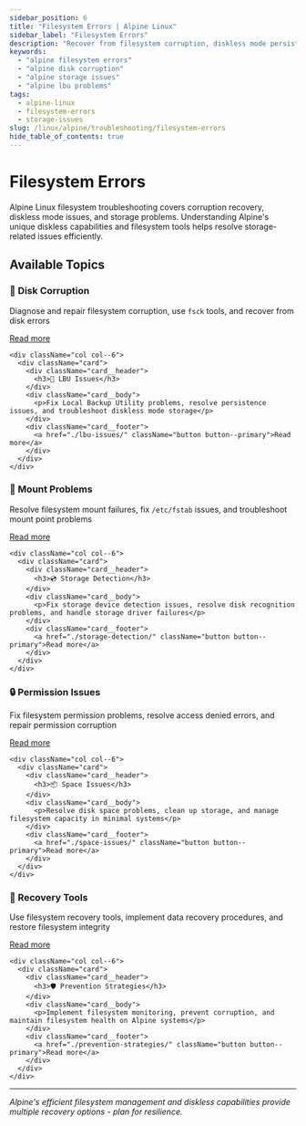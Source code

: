 ```yaml
---
sidebar_position: 6
title: "Filesystem Errors | Alpine Linux"
sidebar_label: "Filesystem Errors"
description: "Recover from filesystem corruption, diskless mode persistence issues, and storage troubleshooting with Alpine tools."
keywords:
  - "alpine filesystem errors"
  - "alpine disk corruption"
  - "alpine storage issues"
  - "alpine lbu problems"
tags:
  - alpine-linux
  - filesystem-errors
  - storage-issues
slug: /linux/alpine/troubleshooting/filesystem-errors
hide_table_of_contents: true
---
```


# Filesystem Errors

Alpine Linux filesystem troubleshooting covers corruption recovery, diskless mode issues, and storage problems. Understanding Alpine's unique diskless capabilities and filesystem tools helps resolve storage-related issues efficiently.

## Available Topics

<div className="container">
  <div className="row">
    <div className="col col--6">
      <div className="card">
        <div className="card__header">
          <h3>💾 Disk Corruption</h3>
        </div>
        <div className="card__body">
          <p>Diagnose and repair filesystem corruption, use <code>fsck</code> tools, and recover from disk errors</p>
        </div>
        <div className="card__footer">
          <a href="./disk-corruption/" className="button button--primary">Read more</a>
        </div>
      </div>
    </div>
    
    <div className="col col--6">
      <div className="card">
        <div className="card__header">
          <h3>🔄 LBU Issues</h3>
        </div>
        <div className="card__body">
          <p>Fix Local Backup Utility problems, resolve persistence issues, and troubleshoot diskless mode storage</p>
        </div>
        <div className="card__footer">
          <a href="./lbu-issues/" className="button button--primary">Read more</a>
        </div>
      </div>
    </div>
  </div>

  <div className="row">
    <div className="col col--6">
      <div className="card">
        <div className="card__header">
          <h3>📁 Mount Problems</h3>
        </div>
        <div className="card__body">
          <p>Resolve filesystem mount failures, fix <code>/etc/fstab</code> issues, and troubleshoot mount point problems</p>
        </div>
        <div className="card__footer">
          <a href="./mount-problems/" className="button button--primary">Read more</a>
        </div>
      </div>
    </div>
    
    <div className="col col--6">
      <div className="card">
        <div className="card__header">
          <h3>💿 Storage Detection</h3>
        </div>
        <div className="card__body">
          <p>Fix storage device detection issues, resolve disk recognition problems, and handle storage driver failures</p>
        </div>
        <div className="card__footer">
          <a href="./storage-detection/" className="button button--primary">Read more</a>
        </div>
      </div>
    </div>
  </div>

  <div className="row">
    <div className="col col--6">
      <div className="card">
        <div className="card__header">
          <h3>🔒 Permission Issues</h3>
        </div>
        <div className="card__body">
          <p>Fix filesystem permission problems, resolve access denied errors, and repair permission corruption</p>
        </div>
        <div className="card__footer">
          <a href="./permission-issues/" className="button button--primary">Read more</a>
        </div>
      </div>
    </div>
    
    <div className="col col--6">
      <div className="card">
        <div className="card__header">
          <h3>📦 Space Issues</h3>
        </div>
        <div className="card__body">
          <p>Resolve disk space problems, clean up storage, and manage filesystem capacity in minimal systems</p>
        </div>
        <div className="card__footer">
          <a href="./space-issues/" className="button button--primary">Read more</a>
        </div>
      </div>
    </div>
  </div>

  <div className="row">
    <div className="col col--6">
      <div className="card">
        <div className="card__header">
          <h3>🔄 Recovery Tools</h3>
        </div>
        <div className="card__body">
          <p>Use filesystem recovery tools, implement data recovery procedures, and restore filesystem integrity</p>
        </div>
        <div className="card__footer">
          <a href="./recovery-tools/" className="button button--primary">Read more</a>
        </div>
      </div>
    </div>
    
    <div className="col col--6">
      <div className="card">
        <div className="card__header">
          <h3>🛡️ Prevention Strategies</h3>
        </div>
        <div className="card__body">
          <p>Implement filesystem monitoring, prevent corruption, and maintain filesystem health on Alpine systems</p>
        </div>
        <div className="card__footer">
          <a href="./prevention-strategies/" className="button button--primary">Read more</a>
        </div>
      </div>
    </div>
  </div>
</div>

---

*Alpine's efficient filesystem management and diskless capabilities provide multiple recovery options - plan for resilience.*